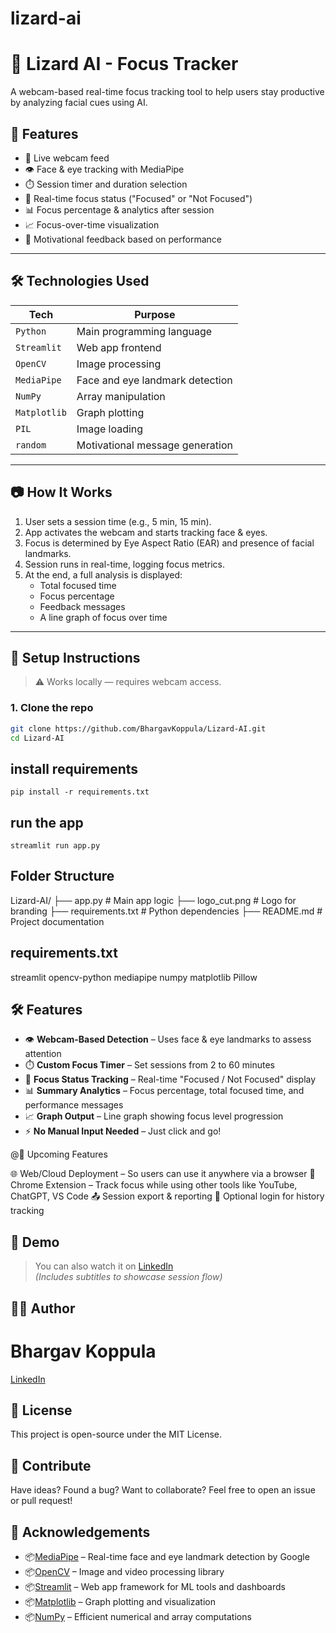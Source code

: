 # lizard-ai
# 🦎 Lizard AI - Focus Tracker

A webcam-based real-time focus tracking tool to help users stay productive by analyzing facial cues using AI.

## 🚀 Features

- 🎥 Live webcam feed
- 👁️ Face & eye tracking with MediaPipe
- ⏱️ Session timer and duration selection
- 🧠 Real-time focus status ("Focused" or "Not Focused")
- 📊 Focus percentage & analytics after session
- 📈 Focus-over-time visualization
- 🎯 Motivational feedback based on performance

---

## 🛠️ Technologies Used

| Tech | Purpose |
|------|---------|
| `Python` | Main programming language |
| `Streamlit` | Web app frontend |
| `OpenCV` | Image processing |
| `MediaPipe` | Face and eye landmark detection |
| `NumPy` | Array manipulation |
| `Matplotlib` | Graph plotting |
| `PIL` | Image loading |
| `random` | Motivational message generation |

---

## 📷 How It Works

1. User sets a session time (e.g., 5 min, 15 min).
2. App activates the webcam and starts tracking face & eyes.
3. Focus is determined by Eye Aspect Ratio (EAR) and presence of facial landmarks.
4. Session runs in real-time, logging focus metrics.
5. At the end, a full analysis is displayed:
   - Total focused time
   - Focus percentage
   - Feedback messages
   - A line graph of focus over time

---

## 🧪 Setup Instructions

> ⚠️ Works locally — requires webcam access.

### 1. Clone the repo
```bash
git clone https://github.com/BhargavKoppula/Lizard-AI.git
cd Lizard-AI
```

## install requirements
```pip install -r requirements.txt```

## run the app
```streamlit run app.py```

## Folder Structure
Lizard-AI/
├── app.py                  # Main app logic
├── logo_cut.png            # Logo for branding
├── requirements.txt        # Python dependencies
├── README.md               # Project documentation


## requirements.txt
streamlit
opencv-python
mediapipe
numpy
matplotlib
Pillow

## 🛠️ Features

- 👁️ **Webcam-Based Detection** – Uses face & eye landmarks to assess attention
- ⏱️ **Custom Focus Timer** – Set sessions from 2 to 60 minutes
- 🧠 **Focus Status Tracking** – Real-time "Focused / Not Focused" display
- 📊 **Summary Analytics** – Focus percentage, total focused time, and performance messages
- 📈 **Graph Output** – Line graph showing focus level progression
- ⚡ **No Manual Input Needed** – Just click and go!

@📌 Upcoming Features

🌐 Web/Cloud Deployment – So users can use it anywhere via a browser
🔌 Chrome Extension – Track focus while using other tools like YouTube, ChatGPT, VS Code
📤 Session export & reporting
🔐 Optional login for history tracking

## 🎥 Demo

> You can also watch it on [LinkedIn](https://www.linkedin.com/posts/YOUR_LINKEDIN_VIDEO)  
> *(Includes subtitles to showcase session flow)*


## 👨‍💻 Author
# Bhargav Koppula
[LinkedIn](https://www.linkedin.com/in/bhargav-koppula)

## 📢 License
This project is open-source under the MIT License.

## 🙌 Contribute
Have ideas? Found a bug? Want to collaborate?
Feel free to open an issue or pull request!

## 🙏 Acknowledgements

- 📦[MediaPipe](https://github.com/google/mediapipe) – Real-time face and eye landmark detection by Google
- 📦[OpenCV](https://opencv.org/) – Image and video processing library
- 📦[Streamlit](https://streamlit.io/) – Web app framework for ML tools and dashboards
- 📦[Matplotlib](https://matplotlib.org/) – Graph plotting and visualization
- 📦[NumPy](https://numpy.org/) – Efficient numerical and array computations




